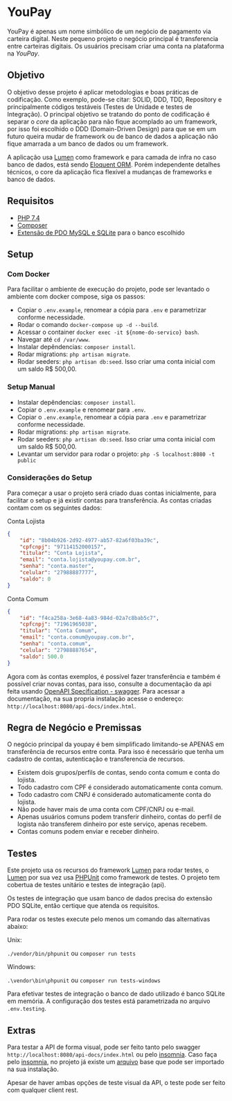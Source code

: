 # YouPay

YouPay é apenas um nome simbólico de um negócio de pagamento via carteira digital. Neste pequeno projeto o negócio principal é transferencia entre carteiras digitais. Os usuários precisam criar uma conta na plataforma na _YouPay_.

## Objetivo

O objetivo desse projeto é aplicar metodologias e boas práticas de codificação. Como exemplo, pode-se citar: SOLID, DDD, TDD, Repository e principalmente códigos testáveis (Testes de Unidade e testes de Integração). O principal objetivo se tratando do ponto de codificação é separar o _core_ da aplicação para não fique acomplado ao um framework, por isso foi escolhido o DDD (Domain-Driven Design) para que se em um futuro queira mudar de framework ou de banco de dados a aplicação não fique amarrada a um banco de dados ou um framework.

A aplicação usa [Lumen](https://lumen.laravel.com/) como framework e para camada de infra no caso banco de dados, está sendo [Eloquent ORM](https://laravel.com/docs/8.x/eloquent). Porém independente detalhes técnicos, o core da aplicação fica flexível a mudanças de frameworks e banco de dados.


## Requisitos

-   [PHP 7.4](https://www.php.net/)
-   [Composer](https://getcomposer.org/)
-   [Extensão de PDO MySQL e SQLite](https://www.php.net/manual/en/pdo.installation.php) para o banco escolhido

## Setup

### Com Docker

Para facilitar o ambiente de execução do projeto, pode ser levantado o ambiente com docker compose, siga os passos:

-   Copiar o `.env.example`, renomear a cópia para `.env` e parametrizar conforme necessidade.
-   Rodar o comando `docker-compose up -d --build`.
-   Acessar o container `docker exec -it ${nome-do-servico} bash`.
-   Navegar até `cd /var/www`.
-   Instalar depêndencias: `composer install`.
-   Rodar migrations: `php artisan migrate`.
-   Rodar seeders: `php artisan db:seed`. Isso criar uma conta inicial com um saldo R$ 500,00.

### Setup Manual

-   Instalar depêndencias: `composer install`.
-   Copiar o `.env.example` e renomear para `.env`.
-   Copiar o `.env.example`, renomear a cópia para `.env` e parametrizar conforme necessidade.
-   Rodar migrations: `php artisan migrate`.
-   Rodar seeders: `php artisan db:seed`. Isso criar uma conta inicial com um saldo R$ 500,00.
-   Levantar um servidor para rodar o projeto: `php -S localhost:8080 -t public`

### Considerações do Setup

Para começar a usar o projeto será criado duas contas inicialmente, para facilitar o setup e já existir contas para transferência. As contas criadas contam com os seguintes dados:

Conta Lojista

```json
{
    "id": "8b04b926-2d92-4977-ab57-82a6f03ba39c",
    "cpfcnpj": "97114152000157",
    "titular": "Conta Lojista",
    "email": "conta.lojista@youpay.com.br",
    "senha": "conta.master",
    "celular": "27988887777",
    "saldo": 0
}
```

Conta Comum

```json
{
    "id": "f4ca258a-3e68-4a83-984d-02a7c8bab5c7",
    "cpfcnpj": "71961965038",
    "titular": "Conta Comum",
    "email": "conta.comum@youpay.com.br",
    "senha": "conta.comum",
    "celular": "27988887654",
    "saldo": 500.0
}
```

Agora com às contas exemplos, é possível fazer transferência e também é possível criar novas contas, para isso, consulte a documentação da api feita usando [OpenAPI Specification - swagger](https://swagger.io/specification/). Para acessar a documentação, na sua propria instalação acesse o endereço: `http://localhost:8080/api-docs/index.html`.


## Regra de Negócio e Premissas

O negócio principal da youpay é bem simplificado limitando-se APENAS em transferência de recursos entre conta. Para isso é necessário que tenha um cadastro de contas, autenticação e transferencia de recursos.

- Existem dois grupos/perfils de contas, sendo conta comum e conta do lojista.
- Todo cadastro com CPF é considerado automaticamente conta comum.
- Todo cadastro com CNPJ é considerado automaticamente conta do lojista.
- Não pode haver mais de uma conta com CPF/CNPJ ou e-mail.
- Apenas usuários comuns podem transferir dinheiro, contas do perfil de logista não transferem dinheiro por este serviço, apenas recebem.
- Contas comuns podem enviar e receber dinheiro.


## Testes

Este projeto usa os recursos do framework [Lumen](https://lumen.laravel.com/) para rodar testes, o [Lumen](https://lumen.laravel.com/) por sua vez usa [PHPUnit](https://phpunit.de/) como framework de testes. O projeto tem cobertua de testes unitário e testes de integração (api).

Os testes de integração que usam banco de dados precisa do extensão PDO SQLite, então certique que atenda os requisitos.

Para rodar os testes execute pelo menos um comando das alternativas abaixo:

Unix:

`./vendor/bin/phpunit` ou `composer run tests`

Windows:

`.\vendor\bin\phpunit` ou `composer run tests-windows`

Para efetivar testes de integração o banco de dado utilizado é banco SQLite em memória. A configuração dos testes está parametrizada no arquivo `.env.testing`.

## Extras

Para testar a API de forma visual, pode ser feito tanto pelo swagger `http://localhost:8080/api-docs/index.html` ou pelo [insomnia](https://insomnia.rest/products/insomnia). Caso faça pelo [insomnia](https://insomnia.rest/products/insomnia), no projeto já existe um [arquivo](./Endpoints-Insomnia.json) base que pode ser importado na sua instalação.

Apesar de haver ambas opções de teste visual da API, o teste pode ser feito com qualquer client rest.
